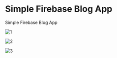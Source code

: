 # Simple Firebase Blog App

Simple Firebase Blog App

![1](https://github.com/BilalSevinc16/Simple_Firebase_Blog_App/assets/146417248/14bb4459-1ec7-4139-82c6-755123e7aee6)

![2](https://github.com/BilalSevinc16/Simple_Firebase_Blog_App/assets/146417248/6b130dcc-893d-4e9e-94bf-4519b7162c81)

![3](https://github.com/BilalSevinc16/Simple_Firebase_Blog_App/assets/146417248/c7355656-4ef2-4431-9634-ef54d54ad5fb)
